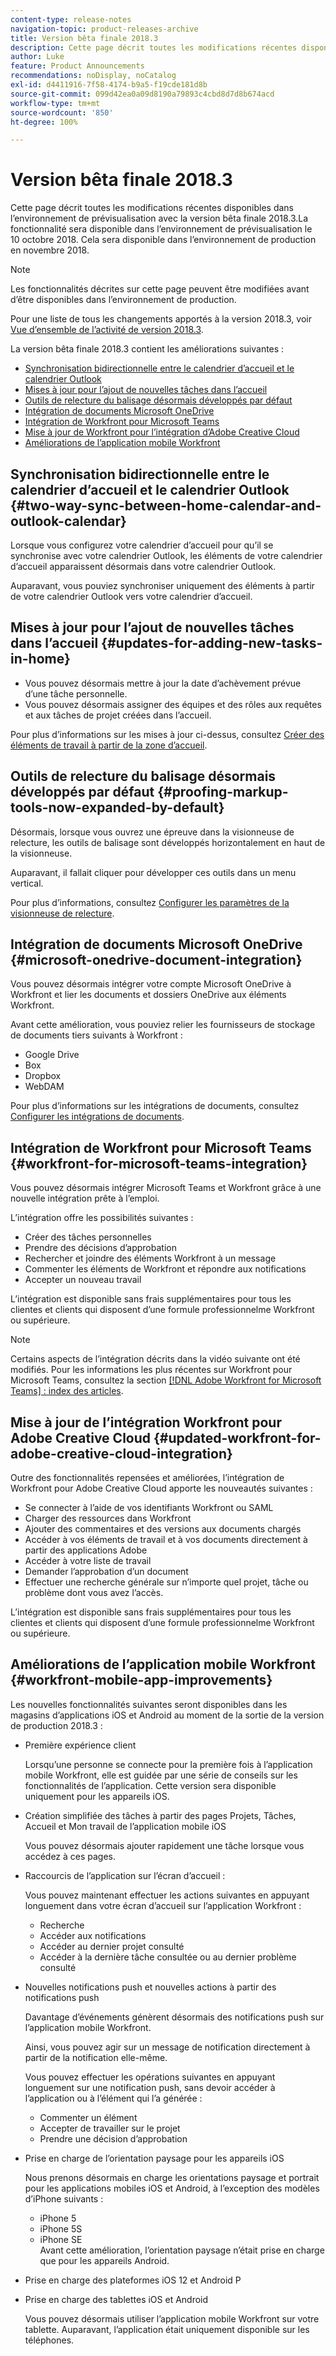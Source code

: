 ```yaml
---
content-type: release-notes
navigation-topic: product-releases-archive
title: Version bêta finale 2018.3
description: Cette page décrit toutes les modifications récentes disponibles dans l’environnement de prévisualisation avec la version bêta finale 2018.3. La fonctionnalité sera disponible dans l’environnement de prévisualisation le 10 octobre 2018. Cela sera disponible dans l’environnement de production en novembre 2018.
author: Luke
feature: Product Announcements
recommendations: noDisplay, noCatalog
exl-id: d4411916-7f58-4174-b9a5-f19cde181d8b
source-git-commit: 099d42ea0a09d8190a79893c4cbd8d7d8b674acd
workflow-type: tm+mt
source-wordcount: '850'
ht-degree: 100%

---
```


# Version bêta finale 2018.3

Cette page décrit toutes les modifications récentes disponibles dans l’environnement de prévisualisation avec la version bêta finale 2018.3.La fonctionnalité sera disponible dans l’environnement de prévisualisation le 10 octobre 2018. Cela sera disponible dans l’environnement de production en novembre 2018.

>[!NOTE]
>
>Les fonctionnalités décrites sur cette page peuvent être modifiées avant d’être disponibles dans l’environnement de production.

Pour une liste de tous les changements apportés à la version 2018.3, voir [Vue d’ensemble de l’activité de version 2018.3](../../../../product-announcements/product-releases/quarterly-release-archive/2018.3-release-activity/2018-3-release-activity-overview.md).

La version bêta finale 2018.3 contient les améliorations suivantes :

* [Synchronisation bidirectionnelle entre le calendrier d’accueil et le calendrier Outlook](#two-way-sync-between-home-calendar-and-outlook-calendar)
* [Mises à jour pour l’ajout de nouvelles tâches dans l’accueil](#updates-for-adding-new-tasks-in-home)
* [Outils de relecture du balisage désormais développés par défaut](#proofing-markup-tools-now-expanded-by-default)
* [Intégration de documents Microsoft OneDrive](#microsoft-onedrive-document-integration)
* [Intégration de Workfront pour Microsoft Teams](#workfront-for-microsoft-teams-integration)
* [Mise à jour de Workfront pour l’intégration d’Adobe Creative Cloud](#updated-workfront-for-adobe-creative-cloud-integration)
* [Améliorations de l’application mobile Workfront](#workfront-mobile-app-improvements)

## Synchronisation bidirectionnelle entre le calendrier d’accueil et le calendrier Outlook {#two-way-sync-between-home-calendar-and-outlook-calendar}

Lorsque vous configurez votre calendrier d’accueil pour qu’il se synchronise avec votre calendrier Outlook, les éléments de votre calendrier d’accueil apparaissent désormais dans votre calendrier Outlook.

Auparavant, vous pouviez synchroniser uniquement des éléments à partir de votre calendrier Outlook vers votre calendrier d’accueil.

## Mises à jour pour l’ajout de nouvelles tâches dans l’accueil {#updates-for-adding-new-tasks-in-home}

* Vous pouvez désormais mettre à jour la date d’achèvement prévue d’une tâche personnelle.
* Vous pouvez désormais assigner des équipes et des rôles aux requêtes et aux tâches de projet créées dans l’accueil.

Pour plus d’informations sur les mises à jour ci-dessus, consultez [Créer des éléments de travail à partir de la zone d’accueil](../../../../workfront-basics/using-home/using-the-home-area/create-work-items-in-home.md).

## Outils de relecture du balisage désormais développés par défaut {#proofing-markup-tools-now-expanded-by-default}

Désormais, lorsque vous ouvrez une épreuve dans la visionneuse de relecture, les outils de balisage sont développés horizontalement en haut de la visionneuse.

Auparavant, il fallait cliquer pour développer ces outils dans un menu vertical.

Pour plus d’informations, consultez [Configurer les paramètres de la visionneuse de relecture](../../../../review-and-approve-work/proofing/reviewing-proofs-within-workfront/configure-proofing-viewer-settings.md).

## Intégration de documents Microsoft OneDrive {#microsoft-onedrive-document-integration}

Vous pouvez désormais intégrer votre compte Microsoft OneDrive à Workfront et lier les documents et dossiers OneDrive aux éléments Workfront.

Avant cette amélioration, vous pouviez relier les fournisseurs de stockage de documents tiers suivants à Workfront :

* Google Drive
* Box
* Dropbox
* WebDAM

Pour plus d’informations sur les intégrations de documents, consultez [Configurer les intégrations de documents](../../../../administration-and-setup/configure-integrations/configure-document-integrations.md).

## Intégration de Workfront pour Microsoft Teams {#workfront-for-microsoft-teams-integration}

Vous pouvez désormais intégrer Microsoft Teams et Workfront grâce à une nouvelle intégration prête à l’emploi.

L’intégration offre les possibilités suivantes :

* Créer des tâches personnelles
* Prendre des décisions d’approbation
* Rechercher et joindre des éléments Workfront à un message
* Commenter les éléments de Workfront et répondre aux notifications
* Accepter un nouveau travail

L’intégration est disponible sans frais supplémentaires pour tous les clientes et clients qui disposent d’une formule professionnelme Workfront ou supérieure.

>[!NOTE]
>
>Certains aspects de l’intégration décrits dans la vidéo suivante ont été modifiés. Pour les informations les plus récentes sur Workfront pour Microsoft Teams, consultez la section [[!DNL Adobe Workfront for Microsoft Teams] : index des articles](../../../../workfront-integrations-and-apps/using-workfront-with-microsoft-teams/use-workfront-with-ms-teams.md).

## Mise à jour de l’intégration Workfront pour Adobe Creative Cloud {#updated-workfront-for-adobe-creative-cloud-integration}

Outre des fonctionnalités repensées et améliorées, l’intégration de Workfront pour Adobe Creative Cloud apporte les nouveautés suivantes :

* Se connecter à l’aide de vos identifiants Workfront ou SAML
* Charger des ressources dans Workfront
* Ajouter des commentaires et des versions aux documents chargés
* Accéder à vos éléments de travail et à vos documents directement à partir des applications Adobe
* Accéder à votre liste de travail
* Demander l’approbation d’un document
* Effectuer une recherche générale sur n’importe quel projet, tâche ou problème dont vous avez l’accès.

L’intégration est disponible sans frais supplémentaires pour tous les clientes et clients qui disposent d’une formule professionnelme Workfront ou supérieure.

## Améliorations de l’application mobile Workfront {#workfront-mobile-app-improvements}

Les nouvelles fonctionnalités suivantes seront disponibles dans les magasins d’applications iOS et Android au moment de la sortie de la version de production 2018.3 :

* Première expérience client

  Lorsqu’une personne se connecte pour la première fois à l’application mobile Workfront, elle est guidée par une série de conseils sur les fonctionnalités de l’application. Cette version sera disponible uniquement pour les appareils iOS.

* Création simplifiée des tâches à partir des pages Projets, Tâches, Accueil et Mon travail de l’application mobile iOS

  Vous pouvez désormais ajouter rapidement une tâche lorsque vous accédez à ces pages.

* Raccourcis de l’application sur l’écran d’accueil :

  Vous pouvez maintenant effectuer les actions suivantes en appuyant longuement dans votre écran d’accueil sur l’application Workfront :

   * Recherche
   * Accéder aux notifications
   * Accéder au dernier projet consulté
   * Accéder à la dernière tâche consultée ou au dernier problème consulté

* Nouvelles notifications push et nouvelles actions à partir des notifications push

  Davantage d’événements génèrent désormais des notifications push sur l’application mobile Workfront.

  Ainsi, vous pouvez agir sur un message de notification directement à partir de la notification elle-même.

  Vous pouvez effectuer les opérations suivantes en appuyant longuement sur une notification push, sans devoir accéder à l’application ou à l’élément qui l’a générée :

   * Commenter un élément
   * Accepter de travailler sur le projet
   * Prendre une décision d’approbation

* Prise en charge de l’orientation paysage pour les appareils iOS

  Nous prenons désormais en charge les orientations paysage et portrait pour les applications mobiles iOS et Android, à l’exception des modèles d’iPhone suivants :

   * iPhone 5
   * iPhone 5S
   * iPhone SE\
     Avant cette amélioration, l’orientation paysage n’était prise en charge que pour les appareils Android.

* Prise en charge des plateformes iOS 12 et Android P
* Prise en charge des tablettes iOS et Android

  Vous pouvez désormais utiliser l’application mobile Workfront sur votre tablette. Auparavant, l’application était uniquement disponible sur les téléphones.
